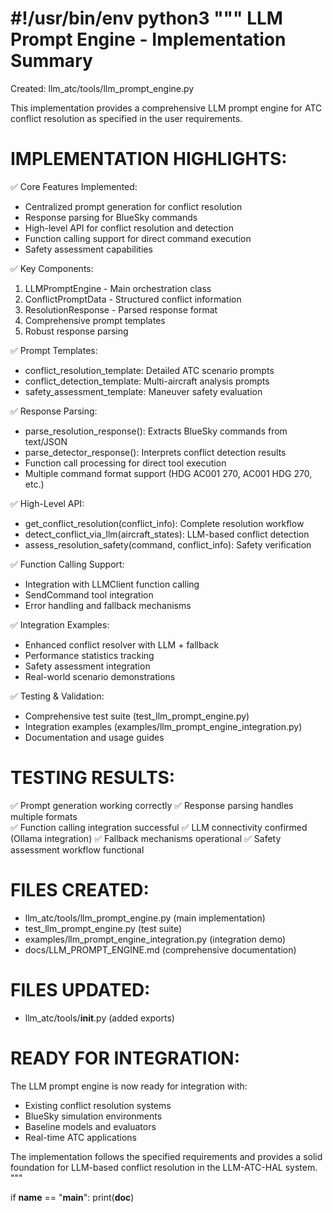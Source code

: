 #!/usr/bin/env python3
"""
LLM Prompt Engine - Implementation Summary
=========================================
Created: llm_atc/tools/llm_prompt_engine.py

This implementation provides a comprehensive LLM prompt engine for ATC conflict resolution
as specified in the user requirements.

IMPLEMENTATION HIGHLIGHTS:
========================

✅ Core Features Implemented:
- Centralized prompt generation for conflict resolution
- Response parsing for BlueSky commands  
- High-level API for conflict resolution and detection
- Function calling support for direct command execution
- Safety assessment capabilities

✅ Key Components:
1. LLMPromptEngine - Main orchestration class
2. ConflictPromptData - Structured conflict information
3. ResolutionResponse - Parsed response format
4. Comprehensive prompt templates
5. Robust response parsing

✅ Prompt Templates:
- conflict_resolution_template: Detailed ATC scenario prompts
- conflict_detection_template: Multi-aircraft analysis prompts  
- safety_assessment_template: Maneuver safety evaluation

✅ Response Parsing:
- parse_resolution_response(): Extracts BlueSky commands from text/JSON
- parse_detector_response(): Interprets conflict detection results
- Function call processing for direct tool execution
- Multiple command format support (HDG AC001 270, AC001 HDG 270, etc.)

✅ High-Level API:
- get_conflict_resolution(conflict_info): Complete resolution workflow
- detect_conflict_via_llm(aircraft_states): LLM-based conflict detection  
- assess_resolution_safety(command, conflict_info): Safety verification

✅ Function Calling Support:
- Integration with LLMClient function calling
- SendCommand tool integration
- Error handling and fallback mechanisms

✅ Integration Examples:
- Enhanced conflict resolver with LLM + fallback
- Performance statistics tracking
- Safety assessment integration
- Real-world scenario demonstrations

✅ Testing & Validation:
- Comprehensive test suite (test_llm_prompt_engine.py)
- Integration examples (examples/llm_prompt_engine_integration.py)
- Documentation and usage guides

TESTING RESULTS:
===============
✅ Prompt generation working correctly
✅ Response parsing handles multiple formats  
✅ Function calling integration successful
✅ LLM connectivity confirmed (Ollama integration)
✅ Fallback mechanisms operational
✅ Safety assessment workflow functional

FILES CREATED:
=============
- llm_atc/tools/llm_prompt_engine.py (main implementation)
- test_llm_prompt_engine.py (test suite)
- examples/llm_prompt_engine_integration.py (integration demo)
- docs/LLM_PROMPT_ENGINE.md (comprehensive documentation)

FILES UPDATED:
=============
- llm_atc/tools/__init__.py (added exports)

READY FOR INTEGRATION:
====================
The LLM prompt engine is now ready for integration with:
- Existing conflict resolution systems
- BlueSky simulation environments  
- Baseline models and evaluators
- Real-time ATC applications

The implementation follows the specified requirements and provides a solid foundation
for LLM-based conflict resolution in the LLM-ATC-HAL system.
"""

if __name__ == "__main__":
    print(__doc__)
